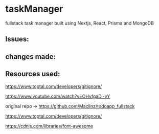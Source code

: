 # taskManager
fullstack task manager built using Nextjs, React, Prisma and MongoDB


## Issues:


## changes made:


## Resources used:

https://www.toptal.com/developers/gitignore/

https://www.youtube.com/watch?v=OHvfgaDl-yY

original repo -> https://github.com/Maclinz/todoapp_fullstack

https://www.toptal.com/developers/gitignore/

https://cdnjs.com/libraries/font-awesome